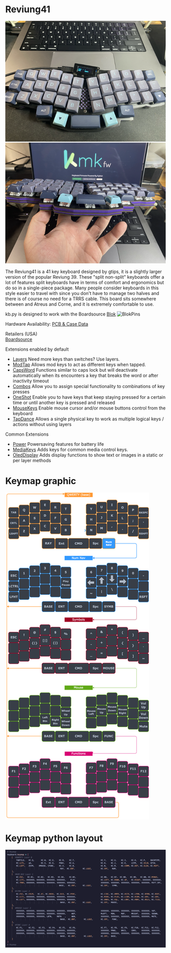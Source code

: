 # Reviung41

![Reviung41](img/top.png)
![Reviung41_Layers](img/layers.png)

The Reviung41 is a 41 key keyboard designed by gtips, it is a slightly larger version of the popular Reviung 39. These "split non-split" keyboards offer a lot of features split keyboards have in terms of comfort and ergonomics but do so in a single-piece package. Many people consider keyboards in this style easier to travel with since you don't have to manage two halves and there is of course no need for a TRRS cable. This board sits somewhere between and Atreus and Corne, and it is extremely comfortable to use.

kb.py is designed to work with the Boardsource [Blok](https://peg.software/docs/blok) 
![BlokPins](https://boardsource.imgix.net/617d3ea0-dd21-11ec-8169-f7a98d6afdaa.png)

Hardware Availability: [PCB & Case Data](https://github.com/gtips/reviung/tree/master/reviung41)

Retailers (USA)  
[Boardsource](https://boardsource.xyz/store/5f2ef1b52bf5e8714a60f613)  

Extensions enabled by default  
- [Layers](http://kmkfw.io/docs/layers) Need more keys than switches? Use layers.
- [ModTap](http://kmkfw.io/docs/modtap) Allows mod keys to act as different keys when tapped.
- [CapsWord](http://kmkfw.io/docs/capsword) Functions similar to caps lock but will deactivate automatically when its encounters a key that breaks the word or after inactivity timeout
- [Combos](http://kmkfw.io/docs/combos) Allow you to assign special functionality to combinations of key presses
- [OneShot](http://kmkfw.io/docs/oneshot) Enable you to have keys that keep staying pressed for a certain time or until another key is pressed and released
- [MouseKeys](http://kmkfw.io/docs/mouse_keys) Enable mouse cursor and/or mouse buttons control from the keyboard
- [TapDance](http://kmkfw.io/docs/tapdance) Allows a single physical key to work as multiple logical keys / actions without using layers 

Common Extensions
- [Power](/docs/power.md) Powersaving features for battery life
- [MediaKeys](http://kmkfw.io/docs/media_keys) Adds keys for common media control keys.
- [OledDisplay](http://kmkfw.io/docs/peg_oled_display) Adds display functions to show text or images in a static or per layer methods

# Keymap graphic
![Keymap](img/Reviung41_Keymp_v2.png)

# Keymap python layout
![CodeKeymap](img/Reviung41_Keymp.png)
